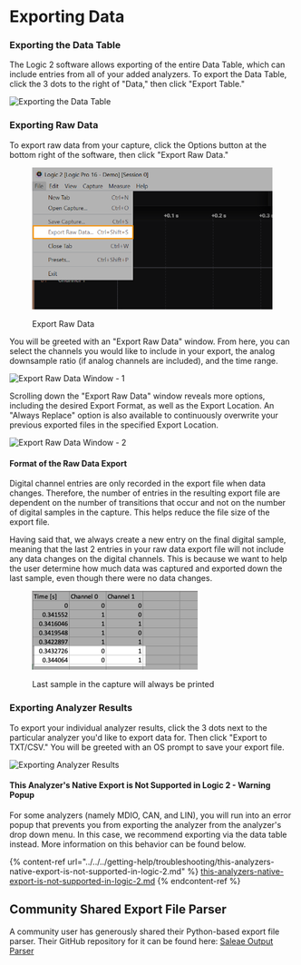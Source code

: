 # Exporting Data

### Exporting the Data Table

The Logic 2 software allows exporting of the entire Data Table, which can include entries from all of your added analyzers. To export the Data Table, click the 3 dots to the right of "Data," then click "Export Table."

![Exporting the Data Table](../../../.gitbook/assets/data-table-export.png)

### Exporting Raw Data

To export raw data from your capture, click the Options button at the bottom right of the software, then click "Export Raw Data."

<figure><img src="../../../.gitbook/assets/file-menu.png" alt="" width="563"><figcaption><p>Export Raw Data</p></figcaption></figure>

You will be greeted with an "Export Raw Data" window. From here, you can select the channels you would like to include in your export, the analog downsample ratio (if analog channels are included), and the time range.

![Export Raw Data Window - 1](../../../.gitbook/assets/export1.png)

Scrolling down the "Export Raw Data" window reveals more options, including the desired Export Format, as well as the Export Location. An "Always Replace" option is also available to continuously overwrite your previous exported files in the specified Export Location.

![Export Raw Data Window - 2](<../../../.gitbook/assets/Screen Shot 2021-06-28 at 4.48.59 PM.png>)

#### Format of the Raw Data Export

Digital channel entries are only recorded in the export file when data changes. Therefore, the number of entries in the resulting export file are dependent on the number of transitions that occur and not on the number of digital samples in the capture. This helps reduce the file size of the export file.

Having said that, we always create a new entry on the final digital sample, meaning that the last 2 entries in your raw data export file will not include any data changes on the digital channels. This is because we want to help the user determine how much data was captured and exported down the last sample, even though there were no data changes.

<figure><img src="../../../.gitbook/assets/Screenshot 2023-06-07 at 5.34.28 PM.png" alt=""><figcaption><p>Last sample in the capture will always be printed</p></figcaption></figure>

### Exporting Analyzer Results

To export your individual analyzer results, click the 3 dots next to the particular analyzer you'd like to export data for. Then click "Export to TXT/CSV." You will be greeted with an OS prompt to save your export file.

![Exporting Analyzer Results](../../../.gitbook/assets/export-analyzer.png)

#### This Analyzer's Native Export is Not Supported in Logic 2 - Warning Popup

For some analyzers (namely MDIO, CAN, and LIN), you will run into an error popup that prevents you from exporting the analyzer from the analyzer's drop down menu. In this case, we recommend exporting via the data table instead. More information on this behavior can be found below.

{% content-ref url="../../../getting-help/troubleshooting/this-analyzers-native-export-is-not-supported-in-logic-2.md" %}
[this-analyzers-native-export-is-not-supported-in-logic-2.md](../../../getting-help/troubleshooting/this-analyzers-native-export-is-not-supported-in-logic-2.md)
{% endcontent-ref %}

## Community Shared Export File Parser

A community user has generously shared their Python-based export file parser. Their GitHub repository for it can be found here: [Saleae Output Parser](https://github.com/idaholab/Saleae_Output_Parser)

